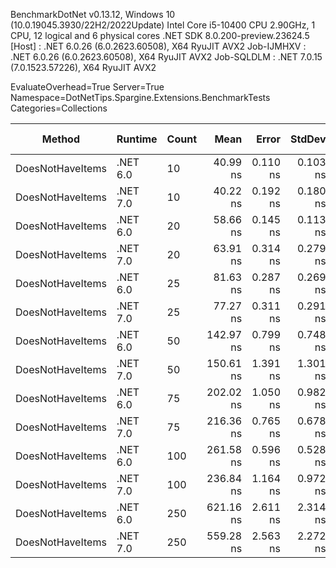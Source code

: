 
BenchmarkDotNet v0.13.12, Windows 10 (10.0.19045.3930/22H2/2022Update)
Intel Core i5-10400 CPU 2.90GHz, 1 CPU, 12 logical and 6 physical cores
.NET SDK 8.0.200-preview.23624.5
  [Host]     : .NET 6.0.26 (6.0.2623.60508), X64 RyuJIT AVX2
  Job-IJMHXV : .NET 6.0.26 (6.0.2623.60508), X64 RyuJIT AVX2
  Job-SQLDLM : .NET 7.0.15 (7.0.1523.57226), X64 RyuJIT AVX2

EvaluateOverhead=True  Server=True  Namespace=DotNetTips.Spargine.Extensions.BenchmarkTests  
Categories=Collections  

 Method           | Runtime  | Count | Mean      | Error    | StdDev   | StdErr   | Min       | Q1        | Median    | Q3        | Max       | Op/s         | CI99.9% Margin | Iterations | Kurtosis | MValue | Skewness | Rank | LogicalGroup | Baseline | Code Size | Allocated |
----------------- |--------- |------ |----------:|---------:|---------:|---------:|----------:|----------:|----------:|----------:|----------:|-------------:|---------------:|-----------:|---------:|-------:|---------:|-----:|------------- |--------- |----------:|----------:|
 DoesNotHaveItems | .NET 6.0 | 10    |  40.99 ns | 0.110 ns | 0.103 ns | 0.027 ns |  40.83 ns |  40.90 ns |  41.02 ns |  41.08 ns |  41.12 ns | 24,393,289.0 |      0.1098 ns |      15.00 |    1.369 |  2.000 |  -0.1795 |    2 | *            | No       |     186 B |      32 B |
 DoesNotHaveItems | .NET 7.0 | 10    |  40.22 ns | 0.192 ns | 0.180 ns | 0.046 ns |  40.01 ns |  40.09 ns |  40.18 ns |  40.34 ns |  40.58 ns | 24,864,577.5 |      0.1920 ns |      15.00 |    1.943 |  2.000 |   0.6834 |    1 | *            | No       |     177 B |      32 B |
 DoesNotHaveItems | .NET 6.0 | 20    |  58.66 ns | 0.145 ns | 0.113 ns | 0.033 ns |  58.51 ns |  58.58 ns |  58.62 ns |  58.72 ns |  58.91 ns | 17,048,631.1 |      0.1446 ns |      12.00 |    2.537 |  2.000 |   0.7577 |    3 | *            | No       |     186 B |      32 B |
 DoesNotHaveItems | .NET 7.0 | 20    |  63.91 ns | 0.314 ns | 0.279 ns | 0.074 ns |  63.54 ns |  63.71 ns |  63.84 ns |  64.04 ns |  64.59 ns | 15,647,119.8 |      0.3143 ns |      14.00 |    3.131 |  2.000 |   0.9289 |    4 | *            | No       |     177 B |      32 B |
 DoesNotHaveItems | .NET 6.0 | 25    |  81.63 ns | 0.287 ns | 0.269 ns | 0.069 ns |  81.31 ns |  81.39 ns |  81.64 ns |  81.89 ns |  82.11 ns | 12,250,170.3 |      0.2875 ns |      15.00 |    1.430 |  2.000 |   0.3116 |    6 | *            | No       |     186 B |      32 B |
 DoesNotHaveItems | .NET 7.0 | 25    |  77.27 ns | 0.311 ns | 0.291 ns | 0.075 ns |  76.89 ns |  77.05 ns |  77.23 ns |  77.49 ns |  77.75 ns | 12,941,307.5 |      0.3115 ns |      15.00 |    1.516 |  2.000 |   0.3076 |    5 | *            | No       |     177 B |      32 B |
 DoesNotHaveItems | .NET 6.0 | 50    | 142.97 ns | 0.799 ns | 0.748 ns | 0.193 ns | 142.05 ns | 142.26 ns | 142.93 ns | 143.64 ns | 144.21 ns |  6,994,380.9 |      0.7993 ns |      15.00 |    1.390 |  2.000 |   0.2053 |    7 | *            | No       |     186 B |      32 B |
 DoesNotHaveItems | .NET 7.0 | 50    | 150.61 ns | 1.391 ns | 1.301 ns | 0.336 ns | 148.97 ns | 149.77 ns | 150.09 ns | 151.47 ns | 153.62 ns |  6,639,723.6 |      1.3912 ns |      15.00 |    2.529 |  2.000 |   0.7849 |    8 | *            | No       |     177 B |      32 B |
 DoesNotHaveItems | .NET 6.0 | 75    | 202.02 ns | 1.050 ns | 0.982 ns | 0.254 ns | 201.10 ns | 201.22 ns | 201.57 ns | 202.68 ns | 204.54 ns |  4,949,992.3 |      1.0496 ns |      15.00 |    3.240 |  2.000 |   1.0413 |    9 | *            | No       |     186 B |      32 B |
 DoesNotHaveItems | .NET 7.0 | 75    | 216.36 ns | 0.765 ns | 0.678 ns | 0.181 ns | 215.31 ns | 215.85 ns | 216.23 ns | 216.86 ns | 217.72 ns |  4,621,857.7 |      0.7652 ns |      14.00 |    1.933 |  2.000 |   0.2929 |   10 | *            | No       |     177 B |      32 B |
 DoesNotHaveItems | .NET 6.0 | 100   | 261.58 ns | 0.596 ns | 0.528 ns | 0.141 ns | 260.92 ns | 261.29 ns | 261.50 ns | 261.62 ns | 262.52 ns |  3,822,988.2 |      0.5956 ns |      14.00 |    2.055 |  2.000 |   0.6667 |   12 | *            | No       |     186 B |      32 B |
 DoesNotHaveItems | .NET 7.0 | 100   | 236.84 ns | 1.164 ns | 0.972 ns | 0.269 ns | 235.71 ns | 236.24 ns | 236.64 ns | 237.06 ns | 239.47 ns |  4,222,198.7 |      1.1636 ns |      13.00 |    4.405 |  2.000 |   1.3946 |   11 | *            | No       |     177 B |      32 B |
 DoesNotHaveItems | .NET 6.0 | 250   | 621.16 ns | 2.611 ns | 2.314 ns | 0.619 ns | 618.78 ns | 619.60 ns | 620.55 ns | 621.39 ns | 625.98 ns |  1,609,881.8 |      2.6107 ns |      14.00 |    2.414 |  2.000 |   0.8935 |   14 | *            | No       |     186 B |      32 B |
 DoesNotHaveItems | .NET 7.0 | 250   | 559.28 ns | 2.563 ns | 2.272 ns | 0.607 ns | 555.52 ns | 558.01 ns | 559.78 ns | 560.63 ns | 563.98 ns |  1,788,007.0 |      2.5633 ns |      14.00 |    2.498 |  2.000 |  -0.0009 |   13 | *            | No       |     177 B |      32 B |
